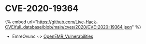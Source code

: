 # CVE-2020-19364
{% embed url="https://github.com/Live-Hack-CVE/full_database/blob/main/cves/2020/CVE-2020-19364.json" %}

* EmreOvunc ~> [OpenEMR_Vulnerabilities](https://www.alice-snow.ru/2020/database/cve-2020-19364/openemr_vulnerabilities-emreovunc)